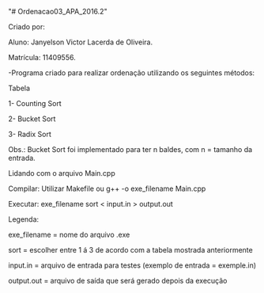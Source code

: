 "# Ordenacao03_APA_2016.2" 

Criado por:

Aluno: Janyelson Victor Lacerda de Oliveira.

Matrícula: 11409556.

-Programa criado para realizar ordenação utilizando os seguintes métodos:

Tabela

1- Counting Sort

2- Bucket Sort

3- Radix Sort


Obs.: Bucket Sort foi implementado para ter n baldes, com n = tamanho da entrada.

Lidando com o arquivo Main.cpp

Compilar: Utilizar Makefile ou g++ -o exe_filename Main.cpp

Executar: exe_filename sort < input.in > output.out

Legenda:

exe_filename = nome do arquivo .exe

sort = escolher entre 1 á 3 de acordo com a tabela mostrada anteriormente

input.in = arquivo de entrada para testes (exemplo de entrada = exemple.in)

output.out = arquivo de saída que será gerado depois da execução
